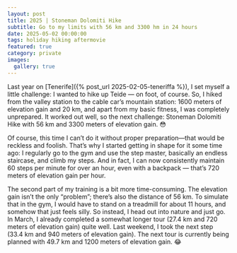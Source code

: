 ```yaml
---
layout: post
title: 2025 | Stoneman Dolomiti Hike
subtitle: Go to my limits with 56 km and 3300 hm in 24 hours
date: 2025-05-02 00:00:00
tags: holiday hiking aftermovie
featured: true
category: private
images:
  gallery: true
---
```


Last year on [Tenerife]({% post_url 2025-02-05-teneriffa %}), I set myself a little challenge: I wanted to hike up
Teide — on foot, of course. So, I hiked from the valley station to the cable car’s mountain station: 1600 meters of
elevation gain and 20 km, and apart from my basic fitness, I was completely unprepared. It worked out well, so the next
challenge: Stoneman Dolomiti Hike with 56 km and 3300 meters of elevation gain. 😳

Of course, this time I can’t do it without proper preparation—that would be reckless and foolish. That’s why I started
getting in shape for it some time ago: I regularly go to the gym and use the step master, basically an endless
staircase, and climb my steps. And in fact, I can now consistently maintain 60 steps per minute for over an hour, even
with a backpack — that’s 720 meters of elevation gain per hour.

The second part of my training is a bit more time-consuming. The elevation gain isn’t the only “problem”; there’s also
the distance of 56 km. To simulate that in the gym, I would have to stand on a treadmill for about 11 hours, and somehow
that just feels silly. So instead, I head out into nature and just go. In March, I already completed a somewhat longer
tour (27.4 km and 720 meters of elevation gain) quite well. Last weekend, I took the next step (33.4 km and 940 meters
of elevation gain). The next tour is currently being planned with 49.7 km and 1200 meters of elevation gain. 😂